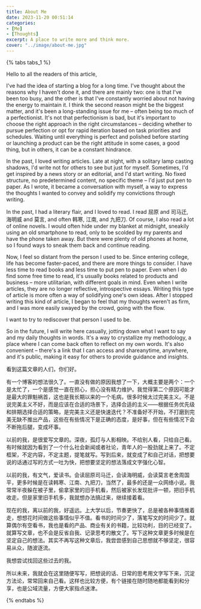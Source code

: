 ```yaml
---
title: About Me
date: 2023-11-20 00:51:14
categories:
- [Me]
- [Thoughts]
excerpt: A place to write more and think more.
cover: "../image/about-me.jpg"
---
```

{% tabs tabs_1 %}

<!-- tab English -->

Hello to all the readers of this article,

I've had the idea of starting a blog for a long time. I've thought about the reasons why I haven't done it, and there are mainly two: one is that I've been too busy, and the other is that I've constantly worried about not having the energy to maintain it. I think the second reason might be the biggest matter, and it's been a long-standing issue for me – often being too much of a perfectionist. It's not that perfectionism is bad, but it's important to choose the right approach in the right circumstances – deciding whether to pursue perfection or opt for rapid iteration based on task priorities and schedules. Waiting until everything is perfect and polished before starting or launching a product can be the right attitude in some cases, a good thing, but in others, it can be a constant hindrance.

In the past, I loved writing articles. Late at night, with a solitary lamp casting shadows, I'd write not for others to see but just for myself. Sometimes, I'd get inspired by a news story or an editorial, and I'd start writing. No fixed structure, no predetermined content, no specific theme – I'd just put pen to paper. As I wrote, it became a conversation with myself, a way to express the thoughts I wanted to convey and solidify my convictions through writing.

In the past, I had a literary flair, and I loved to read. I read 屈原 and 司马迁, 海明威 and 莫言, and often 韩寒, 江南, and 九把刀. Of course, I also read a lot of online novels. I would often hide under my blanket at midnight, sneakily using an old smartphone to read, only to be scolded by my parents and have the phone taken away. But there were plenty of old phones at home, so I found ways to sneak them back and continue reading.

Now, I feel so distant from the person I used to be. Since entering college, life has become faster-paced, and there are more things to consider. I have less time to read books and less time to put pen to paper. Even when I do find some free time to read, it's usually books related to products and business – more utilitarian, with different goals in mind. Even when I write articles, they are no longer reflective, introspective essays. Writing this type of article is more often a way of solidifying one's own ideas. After I stopped writing this kind of article, I began to feel that my thoughts weren't as firm, and I was more easily swayed by the crowd, going with the flow.

I want to try to rediscover that person I used to be.

So in the future, I will write here casually, jotting down what I want to say and my daily thoughts in words. It's a way to crystallize my methodology, a place where I can come back often to reflect on my own words. It's also convenient – there's a link that I can access and shareanytime, anywhere, and it's public, making it easy for others to provide guidance and insights.

<!-- endtab -->

<!-- tab Chinese -->

看到这篇文章的人们，你们好。

有一个博客的想法很久了。一直没有做的原因我想了一下，大概主要是两个：一个是太忙了，一个是感觉一直在担心，担心没有精力维护。我觉得第二个原因可能才是最大的罪魁祸首，这也是我长期以来的一个毛病，很多时候太过完美主义。不是说完美主义不好，而是应该在合适的场景下，选择合适的主义——根据任务优先级和排期选择合适的策略，是完美主义还是快速迭代？不准备好不开始，不打磨到完美无缺不推出产品，这些在有些情况下是正确的态度，是好事，但在有些情况下会不断拖后腿，变成坏事。

以前的我，是很爱写文章的。深夜，孤灯与人影相映。不给别人看，只给自己看。有时候就因为看到了一个什么社会新闻或者社论，青年人的一股劲就上来了。不定框架，不定内容，不定主题，提笔就写。写到后来，就变成了和自己对话，把想要说的话通过写的方式一吐为快，把想要坚定的想法落成文字强化心智。

以前的我，有文气，爱读书。会读屈原司马迁，会读海明威，会读莫言老舍周国平，更多时候是在读韩寒、江南、九把刀，当然了，最多的还是一众网络小说。我常常半夜躲在被子里，偷拿家里的旧手机看，然后被家长发现批评一顿，把旧手机收走。但是家里旧手机多，我就想办法搞过来，继续接着看。

现在的我，离以前的我，好遥远。上大学以后，节奏更快了，总是被各种事情推着走，想想花时间做这些事情似乎不值。看书的时间少了，落笔写文的时间少了。就算偶尔有空看书，我也是看的产品、商业有关的书籍，比较功利，目的已经变了。就算写文章，也不会是反省自我、记录思考的散文了。写下这种文章更多时候是在坚定自己的想法。其实不再写这种文章后，我尝尝感到自己思想就不够坚定，很容易从众，随波逐流。

我想尝试找回这些过去的我。

所以未来，我就会在这里随便写写，把想说的话、日常的思考用文字写下来，沉淀方法论，常常回来自己看。这样也比较方便，有个链接在随时随地都能看到和分享，也是公域流量，方便大家指点迷津。

<!-- endtab -->

{% endtabs %}
